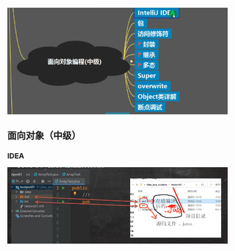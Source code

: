 ![输入图片说明](/imgs/2024-07-12/rl95OgdaeALatiAt.png)

## 面向对象（中级）

### IDEA
![输入图片说明](/imgs/2024-07-12/47tJBowFTyNXO9cp.png)


<!--stackedit_data:
eyJoaXN0b3J5IjpbLTE5MTY3MDIwNTcsNDc2Nzk4NzQ3XX0=
-->